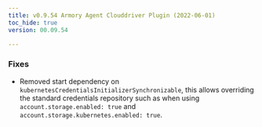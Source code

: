 ```yaml
---
title: v0.9.54 Armory Agent Clouddriver Plugin (2022-06-01)
toc_hide: true
version: 00.09.54

---
```


### Fixes
- Removed start dependency on `kubernetesCredentialsInitializerSynchronizable`, this allows overriding the standard credentials repository such as when using `account.storage.enabled: true` and `account.storage.kubernetes.enabled: true`.
